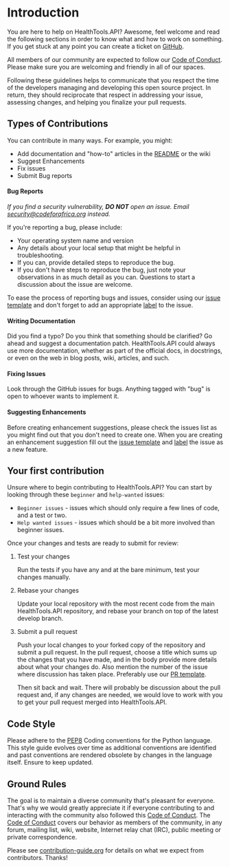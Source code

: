 # Introduction

You are here to help on HealthTools.API? Awesome, feel welcome and read the following 
sections in order to know what and how to work on something. If you get stuck 
at any point you can create a ticket on 
[GitHub](https://github.com/CodeForAfricaLabs/HealthTools.API/issues).

All members of our community are expected to follow our 
[Code of Conduct](https://github.com/CodeForAfrica/CodeOfConduct). Please make 
sure you are welcoming and friendly in all of our spaces.

Following these guidelines helps to communicate that you respect the time of 
the developers managing and developing this open source project. In return, 
they should reciprocate that respect in addressing your issue, assessing 
changes, and helping you finalize your pull requests.

## Types of Contributions

You can contribute in many ways. For example, you might:
* Add documentation and "how-to" articles in the [README](README.md) or the wiki
* Suggest Enhancements
* Fix issues
* Submit Bug reports

#### Bug Reports
*If you find a security vulnerability, **DO NOT** open an issue. Email 
[security@codeforafrica.org](mailto:security@codeforafrica.org) instead.*

If you're reporting a bug, please include:
* Your operating system name and version
* Any details about your local setup that might be helpful in troubleshooting.
* If you can, provide detailed steps to reproduce the bug.
* If you don't have steps to reproduce the bug, just note your observations in 
  as much detail as you can. Questions to start a discussion about the issue 
  are welcome.

To ease the process of reporting bugs and issues, consider using our 
[issue template](https://github.com/CodeForAfricaLabs/HealthTools.API/blob/master/.github/ISSUE_TEMPLATE.md) 
and don't forget to add an appropriate 
[label](https://help.github.com/articles/creating-a-label/) to the issue. 

#### Writing Documentation
Did you find a typo? Do you think that something should be clarified? Go ahead 
and suggest a documentation patch. HealthTools.API could always use more documentation, 
whether as part of the official docs, in docstrings, or even on the web in blog 
posts, wiki, articles, and such.
 
#### Fixing Issues
Look through the GitHub issues for bugs. Anything tagged with "bug" is open to 
whoever wants to implement it. 

#### Suggesting Enhancements

Before creating enhancement suggestions, please check the issues list as you 
might find out that you don't need to create one. When you are creating an 
enhancement suggestion fill out the 
[issue template](https://github.com/CodeForAfricaLabs/HealthTools.API/blob/master/.github/ISSUE_TEMPLATE.md)
and [label](https://help.github.com/articles/creating-a-label/) the issue as a 
new feature.

## Your first contribution

Unsure where to begin contributing to HealthTools.API? You can start by looking through 
these `beginner` and `help-wanted` issues:

* `Beginner issues` - issues which should only require a few lines of code, and a 
    test or two.
* `Help wanted issues` - issues which should be a bit more involved than beginner 
    issues.

Once your changes and tests are ready to submit for review:

1. Test your changes

    Run the tests if you have any and at the bare minimum, test your changes 
    manually.

2. Rebase your changes

    Update your local repository with the most recent code from the main HealthTools.API 
    repository, and rebase your branch on top of the latest develop branch. 

3. Submit a pull request

    Push your local changes to your forked copy of the repository and submit a 
    pull request. In the pull request, choose a title which sums up the changes 
    that you have made, and in the body provide more details about what your 
    changes do. Also mention the number of the issue where discussion has taken 
    place. Preferably use our 
    [PR template](https://github.com/CodeForAfricaLabs/HealthTools.API/blob/master/PULL_REQUEST_TEMPLATE.md).

    Then sit back and wait. There will probably be discussion about the pull 
    request and, if any changes are needed, we would love to work with you to 
    get your pull request merged into HealthTools.API.

## Code Style

Please adhere to the [PEP8](https://www.python.org/dev/peps/pep-0008/) Coding 
conventions for the Python language. This style guide evolves over time as 
additional conventions are identified and past conventions are rendered obsolete
by changes in the language itself. Ensure to keep updated.

## Ground Rules
The goal is to maintain a diverse community that's pleasant for everyone.
That's why we would greatly appreciate it if everyone contributing to and
interacting with the community also followed this 
[Code of Conduct](https://github.com/CodeForAfrica/CodeOfConduct).
The [Code of Conduct](https://github.com/CodeForAfrica/CodeOfConduct) covers our 
behavior as members of the community, in any forum, mailing list, wiki, website, 
Internet relay chat (IRC), public meeting or private correspondence.



Please see [contribution-guide.org](http://www.contribution-guide.org) for details on what we expect from contributors. Thanks!
